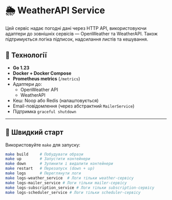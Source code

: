 # 🌦️ WeatherAPI Service

Цей сервіс надає погодні дані через HTTP API, використовуючи адаптери до зовнішніх сервісів — OpenWeather та WeatherAPI. Також підтримується логіка підписок, надсилання листів та кешування.

## 🔧 Технології

- **Go 1.23**
- **Docker + Docker Compose**
- **Prometheus metrics** (`/metrics`)
- Адаптери до:
  - OpenWeather API
  - WeatherAPI
- Кеш: Noop або Redis (налаштовується)
- Email-повідомлення (через абстрактний `MailerService`)
- Підтримка `graceful shutdown`

---

## 🚀 Швидкий старт

Використовуйте `make` для запуску:

```bash
make build     # Побудувати образи
make up        # Запустити контейнери
make down      # Зупинити і видалити контейнери
make restart   # Перезапуск (down + up)
make logs      # Переглянути логи
make logs-weather_service  # Логи тільки weather-сервісу
make logs-mailer_service # Логи тільки mailer-сервісу
make logs-subscription_service # Логи тільки subscription-сервісу
make logs-scheduler_service # Логи тільки scheduler-сервісу